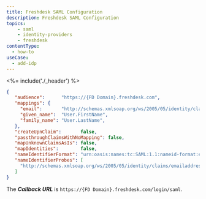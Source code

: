 ```yaml
---
title: Freshdesk SAML Configuration
description: Freshdesk SAML Configuration
topics:
    - saml
    - identity-providers
    - freshdesk
contentType:
  - how-to
useCase:
  - add-idp
---
```


<%= include('./_header') %>

```json
{
   "audience":      "https://{FD Domain}.freshdesk.com",
   "mappings": {
     "email":       "http://schemas.xmlsoap.org/ws/2005/05/identity/claims/emailaddress",
     "given_name":  "User.FirstName",
     "family_name": "User.LastName",
   },
   "createUpnClaim":       false,
   "passthroughClaimsWithNoMapping": false,
   "mapUnknownClaimsAsIs": false,
   "mapIdentities":        false,
   "nameIdentifierFormat": "urn:oasis:names:tc:SAML:1.1:nameid-format:emailAddress",
   "nameIdentifierProbes": [
     "http://schemas.xmlsoap.org/ws/2005/05/identity/claims/emailaddress"
   ]
}
```

The **<dfn data-key="callback">Callback URL</dfn>** is `https://{FD Domain}.freshdesk.com/login/saml`.
